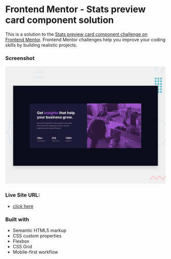 # Frontend Mentor - Stats preview card component solution

This is a solution to the [Stats preview card component challenge on Frontend Mentor](https://www.frontendmentor.io/challenges/stats-preview-card-component-8JqbgoU62). Frontend Mentor challenges help you improve your coding skills by building realistic projects. 



### Screenshot

![](desktop-preview.jpg)


### Live Site URL:


- [click here](https://your-live-site-url.com)



### Built with

- Semantic HTML5 markup
- CSS custom properties
- Flexbox
- CSS Grid
- Mobile-first workflow




